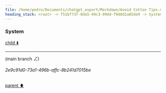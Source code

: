 ```yaml
---
file: /home/pedro/Documents/chatgpt_export/Markdown/Avoid Cotton Tips.md
heading_stack: <root> -> f51bf73f-0da5-49c3-994d-f940d1a65de9 -> System
---
```

### System

[child ⬇️](#2e9c91d0-73a1-496b-affc-8b241d7015be)

---

(main branch ⎇)
###### 2e9c91d0-73a1-496b-affc-8b241d7015be
[parent ⬆️](#f51bf73f-0da5-49c3-994d-f940d1a65de9)
